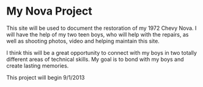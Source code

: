 # My Nova Project

This site will be used to document the restoration of my 1972 Chevy Nova. I will have the help of my two teen boys, who will help with the repairs, as well as shooting photos, video and helping maintain this site.

I think this will be a great opportunity to connect with my boys in two totally different areas of technical skills. My goal is to bond with my boys and create lasting memories.

This project will begin 9/1/2013


